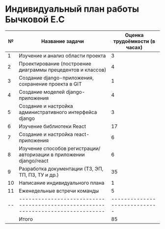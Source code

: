 # Индивидуальный план работы Бычковой Е.С

| №  | Название задачи                                                                   | Оценка трудоёмкости (в часах) |                                                            
| -- | --------------------------------------------------------------------------------- | ----------------------------- | 
| 1  | Изучение и анализ области проекта                                                 | 3                             |
| 2  | Проектирование (построение диаграммы прецедентов и классов)                       | 4                             | 
| 3  | Создание django-приложения, сохранение проекта в GIT                              | 1                             | 
| 4  | Создание моделей django-приложения                                                | 4                             | 
| 5  | Создание и настройка административного интерфейса django                          | 3                             | 
| 6  | Изучение библиотеки React                                                         | 17                            |
| 7  | Создание и настройка react-приложения                                             | 6                             |
| 8  | Изучение способов регистрации/авторизации в приложении django/react               | 6                             |
| 9  | Разработка документации (ТЗ, ЭП, ТП, ПЗ, ТУ и др.)                                | 35                            |
| 10 | Написание индивидуального плана                                                   | 1                             |
| 11 | Еженедельные встречи команды                                                      | 5                             |
| -- | --------------------------------------------------------------------------------- | ----------------------------- | 
|    | Итого                                                                             | 85                            |
